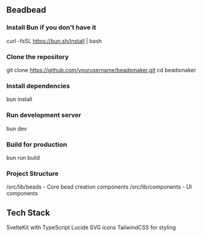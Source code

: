 ## Beadbead

### Install Bun if you don't have it
curl -fsSL https://bun.sh/install | bash

### Clone the repository
git clone https://github.com/yourusername/beadsmaker.git
cd beadsmaker

### Install dependencies
bun install

### Run development server
bun dev

### Build for production
bun run build

### Project Structure
/src/lib/beads - Core bead creation components
/src/lib/components - UI components

## Tech Stack
SvelteKit with TypeScript
Lucide SVG icons
TailwindCSS for styling